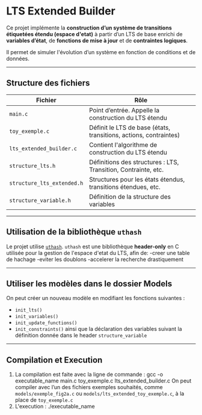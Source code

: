 # LTS Extended Builder

Ce projet implémente la **construction d’un système de transitions étiquetées étendu (espace d'etat)** à partir d’un LTS de base enrichi de **variables d’état**, de **fonctions de mise à jour** et de **contraintes logiques**.

Il permet de simuler l'évolution d’un système en fonction de conditions et de données.

---

## Structure des fichiers

| Fichier                    | Rôle                                                                 |
|----------------------------|----------------------------------------------------------------------|
| `main.c`                   | Point d’entrée. Appelle la construction du LTS étendu                |
| `toy_exemple.c`            | Définit le LTS de base (états, transitions, actions, contraintes)    |
| `lts_extended_builder.c`   | Contient l'algorithme de construction du LTS étendu                  |
| `structure_lts.h`          | Définitions des structures : LTS, Transition, Contrainte, etc.       |
| `structure_lts_extended.h` | Structures pour les états étendus, transitions étendues, etc.        |
| `structure_variable.h`     | Définition de la structure des variables                             |

---

##  Utilisation de la bibliothèque `uthash`

Le projet utilise [`uthash`](https://troydhanson.github.io/uthash/userguide.html#_a_hash_in_c). `uthash` est une bibliothèque **header-only** en C utilisée pour la gestion de l'espace d'etat du LTS, afin de:
    -creer une table de hachage
    -eviter les doublons
    -accelerer la recherche drastiquement

---

## Utiliser les modèles dans le dossier Models

On peut créer un nouveau modèle en modifiant les fonctions suivantes :
   - `init_lts()`
   - `init_variables()`
   - `init_update_functions()`
   - `init_constraints()`
ainsi que la déclaration des variables suivant la définition donnée dans le header `structure_variable`


---

##  Compilation et Execution

1. La compilation est faite avec la ligne de commande : gcc -o executable_name main.c toy_exemple.c lts_extended_builder.c
    On peut compiler avec l’un des fichiers exemples souhaités, comme `models/exemple_fig2a.c` ou `models/lts_extended_toy_exemple.c`, à la place de `toy_exemple.c`
2. L'execution : ./executable_name 


